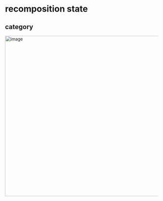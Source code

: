 # recomposition state
## category
<img width="530" alt="image" src="https://github.com/user-attachments/assets/e77f0628-288a-421f-a36a-72ba973d232d">

